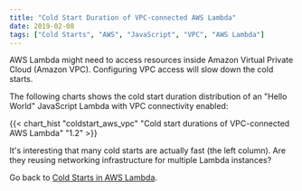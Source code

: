 ```yaml
---
title: "Cold Start Duration of VPC-connected AWS Lambda"
date: 2019-02-08
tags: ["Cold Starts", "AWS", "JavaScript", "VPC", "AWS Lambda"]
---
```


AWS Lambda might need to access resources inside Amazon Virtual Private Cloud (Amazon VPC). Configuring VPC access will slow down the cold starts.

The following charts shows the cold start duration distribution of an "Hello World" JavaScript Lambda with VPC connectivity enabled:

{{< chart_hist 
     "coldstart_aws_vpc" 
     "Cold start durations of VPC-connected AWS Lambda" 
     "1.2" >}}

It's interesting that many cold starts are actually fast (the left column). Are they reusing networking infrastructure for multiple Lambda instances?

Go back to [Cold Starts in AWS Lambda](/coldstarts/aws/).